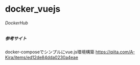 # docker_vuejs

###### DockerHub

##### 参考サイト
docker-composeでシンプルにvue.js環境構築
https://qiita.com/A-Kira/items/ed12de84dda0230a4eae

